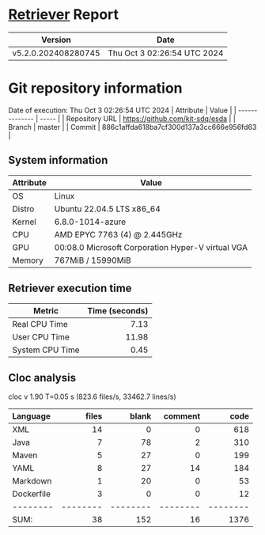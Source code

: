 # [Retriever](https://github.com/PalladioSimulator/Palladio-ReverseEngineering-Retriever) Report
| Version | Date |
| ------- | ---- |
| v5.2.0.202408280745 | Thu Oct  3 02:26:54 UTC 2024 |

# Git repository information
Date of execution: Thu Oct  3 02:26:54 UTC 2024
|    Attribute   | Value |
| -------------- | ----- |
| Repository URL | https://github.com/kit-sdq/esda |
| Branch         | master |
| Commit         | 886c1affda618ba7cf300d137a3cc666e956fd63 |


## System information
| Attribute | Value |
| --------- | ----- |
| OS | Linux  |
| Distro | Ubuntu 22.04.5 LTS x86_64  |
| Kernel | 6.8.0-1014-azure  |
| CPU | AMD EPYC 7763 (4) @ 2.445GHz  |
| GPU | 00:08.0 Microsoft Corporation Hyper-V virtual VGA  |
| Memory | 767MiB / 15990MiB  |

## Retriever execution time
| Metric | Time (seconds) |
| --- | ---: |
| Real CPU Time | 7.13 |
| User CPU Time | 11.98 |
| System CPU Time | 0.45 |
<!--
Explainations:
- __Real CPU Time__: actual time the command has run (can be less than total time spent in user and system mode for multi-threaded processes)
- __User CPU Time__: time the command has spent running in user mode
- __System CPU Time__: time the command has spent running in system or kernel mode
-->

## Cloc analysis
cloc v 1.90  T=0.05 s (823.6 files/s, 33462.7 lines/s)

Language|files|blank|comment|code
:-------|-------:|-------:|-------:|-------:
XML|14|0|0|618
Java|7|78|2|310
Maven|5|27|0|199
YAML|8|27|14|184
Markdown|1|20|0|53
Dockerfile|3|0|0|12
--------|--------|--------|--------|--------
SUM:|38|152|16|1376
